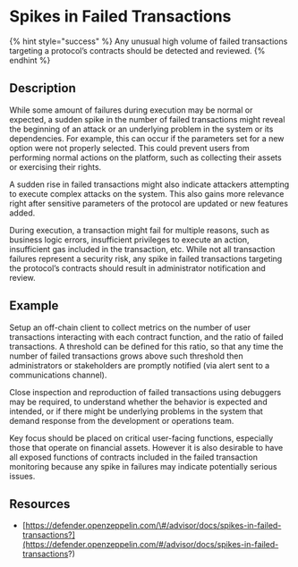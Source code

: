 # Spikes in Failed Transactions

{% hint style="success" %}
Any unusual high volume of failed transactions targeting a protocol’s contracts should be detected and reviewed.
{% endhint %}

## Description

While some amount of failures during execution may be normal or expected, a sudden spike in the number of failed transactions might reveal the beginning of an attack or an underlying problem in the system or its dependencies. For example, this can occur if the parameters set for a new option were not properly selected. This could prevent users from performing normal actions on the platform, such as collecting their assets or exercising their rights.

A sudden rise in failed transactions might also indicate attackers attempting to execute complex attacks on the system. This also gains more relevance right after sensitive parameters of the protocol are updated or new features added.

During execution, a transaction might fail for multiple reasons, such as business logic errors, insufficient privileges to execute an action, insufficient gas included in the transaction, etc. While not all transaction failures represent a security risk, any spike in failed transactions targeting the protocol’s contracts should result in administrator notification and review.

## Example

Setup an off-chain client to collect metrics on the number of user transactions interacting with each contract function, and the ratio of failed transactions. A threshold can be defined for this ratio, so that any time the number of failed transactions grows above such threshold then administrators or stakeholders are promptly notified \(via alert sent to a communications channel\).

Close inspection and reproduction of failed transactions using debuggers may be required, to understand whether the behavior is expected and intended, or if there might be underlying problems in the system that demand response from the development or operations team.

Key focus should be placed on critical user-facing functions, especially those that operate on financial assets. However it is also desirable to have all exposed functions of contracts included in the failed transaction monitoring because any spike in failures may indicate potentially serious issues.

## Resources

* [https://defender.openzeppelin.com/\#/advisor/docs/spikes-in-failed-transactions?](https://defender.openzeppelin.com/#/advisor/docs/spikes-in-failed-transactions?)


